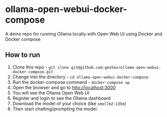 # ollama-open-webui-docker-compose

A demo repo for running Ollama locally with Open Web UI using Docker and Docker compose

## How to run

1. Clone this repo - `git clone git@github.com:geshan/ollama-open-webui-docker-compose.git`
1. Change into the directory - `cd ollama-open-webui-docker-compose`
1. Run the docker-compose command - `docker-compose up`
1. Open the browser and go to [http://localhost:3000](http://localhost:3000)
1. You will see the Ollama Open Web UI
1. Register and login to see the Ollama dashboard
1. Download the model of your choice (like `smollm2:135m`)
1. Then start chatting/prompting the model.
